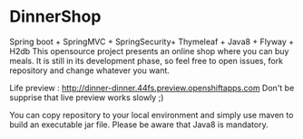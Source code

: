 # DinnerShop
Spring boot + SpringMVC + SpringSecurity+ Thymeleaf + Java8 + Flyway + H2db
This opensource project presents an online shop where you can buy meals. It is still in its development phase, so feel free to open issues, fork repository and change whatever you want. 

Life preview : 	http://dinner-dinner.44fs.preview.openshiftapps.com
Don't be supprise that live preview works slowly ;)


You can copy repository to your local environment and simply use maven to build an executable jar file. Please be aware that Java8 is mandatory.
